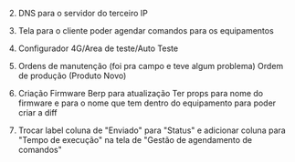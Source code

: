 2. DNS para o servidor do terceiro IP

3. Tela para o cliente poder agendar comandos para os equipamentos

4. Configurador 4G/Area de teste/Auto Teste

5. Ordens de manutenção (foi pra campo e teve algum problema) Ordem de produção (Produto Novo)

6. Criação Firmware Berp para atualização
   Ter props para nome do firmware e para o nome que tem dentro do equipamento para poder criar a diff

7. Trocar label coluna de "Enviado" para "Status" e adicionar coluna para "Tempo de execução" na tela de "Gestão de agendamento de comandos"
